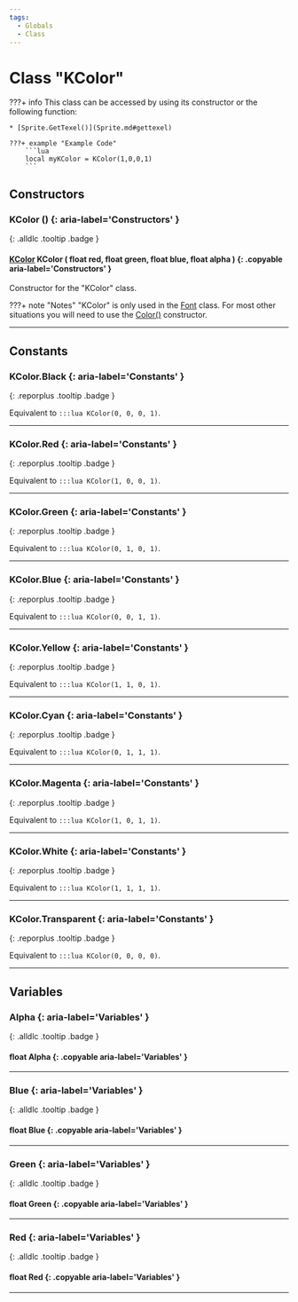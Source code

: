 ```yaml
---
tags:
  - Globals
  - Class
---
```

# Class "KColor"

???+ info
    This class can be accessed by using its constructor or the following function:

    * [Sprite.GetTexel()](Sprite.md#gettexel)

    ???+ example "Example Code"
        ```lua
        local myKColor = KColor(1,0,0,1)
        ```

## Constructors
### KColor () {: aria-label='Constructors' }
[ ](#){: .alldlc .tooltip .badge }
#### [KColor](KColor.md) KColor ( float red, float green, float blue, float alpha ) {: .copyable aria-label='Constructors' }

Constructor for the "KColor" class.

???+ note "Notes"
	"KColor" is only used in the [Font](Font.md) class. For most other situations you will need to use the [Color()](Color.md) constructor.

___
## Constants
### KColor.Black {: aria-label='Constants' }
[ ](#){: .reporplus .tooltip .badge }

Equivalent to `:::lua KColor(0, 0, 0, 1)`.
___
### KColor.Red {: aria-label='Constants' }
[ ](#){: .reporplus .tooltip .badge }

Equivalent to `:::lua KColor(1, 0, 0, 1)`.
___
### KColor.Green {: aria-label='Constants' }
[ ](#){: .reporplus .tooltip .badge }

Equivalent to `:::lua KColor(0, 1, 0, 1)`.
___
### KColor.Blue {: aria-label='Constants' }
[ ](#){: .reporplus .tooltip .badge }

Equivalent to `:::lua KColor(0, 0, 1, 1)`.
___
### KColor.Yellow {: aria-label='Constants' }
[ ](#){: .reporplus .tooltip .badge }

Equivalent to `:::lua KColor(1, 1, 0, 1)`.
___
### KColor.Cyan {: aria-label='Constants' }
[ ](#){: .reporplus .tooltip .badge }

Equivalent to `:::lua KColor(0, 1, 1, 1)`.
___
### KColor.Magenta {: aria-label='Constants' }
[ ](#){: .reporplus .tooltip .badge }

Equivalent to `:::lua KColor(1, 0, 1, 1)`.
___
### KColor.White {: aria-label='Constants' }
[ ](#){: .reporplus .tooltip .badge }

Equivalent to `:::lua KColor(1, 1, 1, 1)`.
___
### KColor.Transparent {: aria-label='Constants' }
[ ](#){: .reporplus .tooltip .badge }

Equivalent to `:::lua KColor(0, 0, 0, 0)`.
___

## Variables
### Alpha {: aria-label='Variables' }
[ ](#){: .alldlc .tooltip .badge }
#### float Alpha  {: .copyable aria-label='Variables' }

___
### Blue {: aria-label='Variables' }
[ ](#){: .alldlc .tooltip .badge }
#### float Blue  {: .copyable aria-label='Variables' }

___
### Green {: aria-label='Variables' }
[ ](#){: .alldlc .tooltip .badge }
#### float Green  {: .copyable aria-label='Variables' }

___
### Red {: aria-label='Variables' }
[ ](#){: .alldlc .tooltip .badge }
#### float Red  {: .copyable aria-label='Variables' }

___
